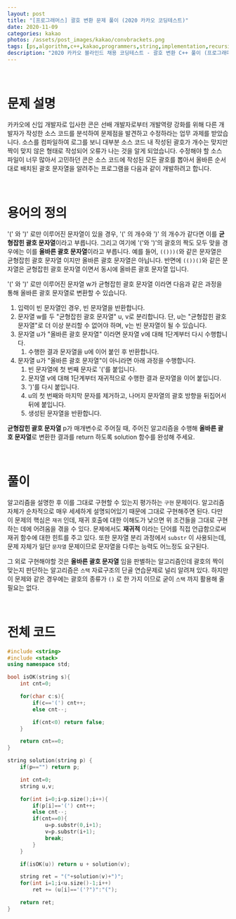 ```yaml
---
layout: post
title: "[프로그래머스] 괄호 변환 문제 풀이 (2020 카카오 코딩테스트)"
date: 2020-11-09
categories: kakao
photos: /assets/post_images/kakao/convbrackets.png
tags: [ps,algorithm,c++,kakao,programmers,string,implementation,recursion]
description: "2020 카카오 블라인드 채용 코딩테스트 - 괄호 변환 C++ 풀이 (프로그래머스)"
---
```


<br>

# 문제 설명

카카오에 신입 개발자로 입사한 콘은 선배 개발자로부터 개발역량 강화를 위해 다른 개발자가 작성한 소스 코드를 분석하여 문제점을 발견하고 수정하라는 업무 과제를 받았습니다. 소스를 컴파일하여 로그를 보니 대부분 소스 코드 내 작성된 괄호가 개수는 맞지만 짝이 맞지 않은 형태로 작성되어 오류가 나는 것을 알게 되었습니다.
수정해야 할 소스 파일이 너무 많아서 고민하던 콘은 소스 코드에 작성된 모든 괄호를 뽑아서 올바른 순서대로 배치된 괄호 문자열을 알려주는 프로그램을 다음과 같이 개발하려고 합니다.

<br>

# 용어의 정의

'(' 와 ')' 로만 이루어진 문자열이 있을 경우, '(' 의 개수와 ')' 의 개수가 같다면 이를 **균형잡힌 괄호 문자열**이라고 부릅니다.
그리고 여기에 '('와 ')'의 괄호의 짝도 모두 맞을 경우에는 이를 **올바른 괄호 문자열**이라고 부릅니다.
예를 들어, `(()))(`와 같은 문자열은 균형잡힌 괄호 문자열 이지만 올바른 괄호 문자열은 아닙니다.
반면에 `(())()`와 같은 문자열은 균형잡힌 괄호 문자열 이면서 동시에 올바른 괄호 문자열 입니다.

'(' 와 ')' 로만 이루어진 문자열 w가 균형잡힌 괄호 문자열 이라면 다음과 같은 과정을 통해 올바른 괄호 문자열로 변환할 수 있습니다.

1. 입력이 빈 문자열인 경우, 빈 문자열을 반환합니다. 
2. 문자열 w를 두 "균형잡힌 괄호 문자열" u, v로 분리합니다. 단, u는 "균형잡힌 괄호 문자열"로 더 이상 분리할 수 없어야 하며, v는 빈 문자열이 될 수 있습니다. 
3. 문자열 u가 "올바른 괄호 문자열" 이라면 문자열 v에 대해 1단계부터 다시 수행합니다. 
   1. 수행한 결과 문자열을 u에 이어 붙인 후 반환합니다. 
4. 문자열 u가 "올바른 괄호 문자열"이 아니라면 아래 과정을 수행합니다. 
    1. 빈 문자열에 첫 번째 문자로 '('를 붙입니다. 
    2. 문자열 v에 대해 1단계부터 재귀적으로 수행한 결과 문자열을 이어 붙입니다. 
    3. ')'를 다시 붙입니다. 
    4. u의 첫 번째와 마지막 문자를 제거하고, 나머지 문자열의 괄호 방향을 뒤집어서 뒤에 붙입니다. 
    5. 생성된 문자열을 반환합니다.

**균형잡힌 괄호 문자열** p가 매개변수로 주어질 때, 주어진 알고리즘을 수행해 **올바른 괄호 문자열**로 변환한 결과를 return 하도록 solution 함수를 완성해 주세요.

<br>

# 풀이

알고리즘을 설명한 후 이를 그대로 구현할 수 있는지 평가하는 `구현` 문제이다. 알고리즘 자체가 순차적으로 매우 세세하게 설명되어있기 때문에 그대로 구현해주면 된다. 다만 이 문제의 핵심은 `재귀` 인데, 재귀 호출에 대한 이해도가 낮으면 위 조건들을 그대로 구현하는 데에 어려움을 겪을 수 있다. 문제에서도 **재귀적** 이라는 단어를 직접 언급함으로써 재귀 함수에 대한 힌트를 주고 있다. 또한 문자열 분리 과정에서 `substr` 이 사용되는데, 문제 자체가 일단 `문자열` 문제이므로 문자열을 다루는 능력도 어느정도 요구된다.

그 외로 구현해야할 것은 **올바른 괄호 문자열** 임을 판별하는 알고리즘인데 괄호의 짝이 맞는지 판단하는 알고리즘은 `스택` 자료구조의 단골 연습문제로 널리 알려져 있다. 하지만 이 문제와 같은 경우에는 괄호의 종류가 `()` 로 한 가지 이므로 굳이 `스택` 까지 활용해 줄 필요는 없다.

<br>

# 전체 코드

```c++
#include <string>
#include <stack>
using namespace std;

bool isOK(string s){
	int cnt=0;

	for(char c:s){
		if(c=='(') cnt++;
		else cnt--;

		if(cnt<0) return false;
	}

	return cnt==0;
}

string solution(string p) {
    if(p=="") return p;

    int cnt=0;
	string u,v;

	for(int i=0;i<p.size();i++){
		if(p[i]=='(') cnt++;
		else cnt--;
		if(cnt==0){
			u=p.substr(0,i+1);
			v=p.substr(i+1);
			break;
		}
	}

	if(isOK(u)) return u + solution(v);

	string ret = "("+solution(v)+")";
	for(int i=1;i<u.size()-1;i++)
		ret += (u[i]=='('?")":"(");

	return ret;
}
```